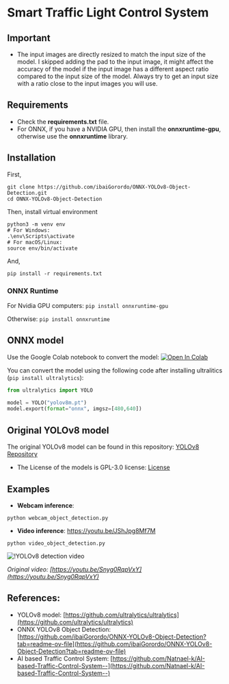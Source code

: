 # Smart Traffic Light Control System

## Important
- The input images are directly resized to match the input size of the model. I skipped adding the pad to the input image, it might affect the accuracy of the model if the input image has a different aspect ratio compared to the input size of the model. Always try to get an input size with a ratio close to the input images you will use.

## Requirements

 * Check the **requirements.txt** file.
 * For ONNX, if you have a NVIDIA GPU, then install the **onnxruntime-gpu**, otherwise use the **onnxruntime** library.

## Installation
First,
```shell
git clone https://github.com/ibaiGorordo/ONNX-YOLOv8-Object-Detection.git
cd ONNX-YOLOv8-Object-Detection
```
Then, install virtual environment
```shell
python3 -m venv env
# For Windows:
.\env\Scripts\activate
# For macOS/Linux:
source env/bin/activate
```
And,
```shell
pip install -r requirements.txt
```
### ONNX Runtime
For Nvidia GPU computers:
`pip install onnxruntime-gpu`

Otherwise:
`pip install onnxruntime`

## ONNX model
Use the Google Colab notebook to convert the model: [![Open In Colab](https://colab.research.google.com/assets/colab-badge.svg)](https://colab.research.google.com/drive/1-yZg6hFg27uCPSycRCRtyezHhq_VAHxQ?usp=sharing)

You can convert the model using the following code after installing ultralitics (`pip install ultralytics`):
```python
from ultralytics import YOLO

model = YOLO("yolov8m.pt") 
model.export(format="onnx", imgsz=[480,640])
```

[//]: # (The original models were converted to different formats &#40;including .onnx&#41; by [PINTO0309]&#40;https://github.com/PINTO0309&#41;. Download the models from **[his repository]**&#40;https://github.com/PINTO0309/PINTO_model_zoo/tree/main/345_YOLOv8&#41;. For that, you can either run the `download_single_batch.sh` or copy the download link inside that script in your browser to manually download the file. Then, extract and copy the downloaded onnx models &#40;for example `yolov8m_480x640.onnx`&#41; to your **[models directory]&#40;https://github.com/ibaiGorordo/ONNX-YOLOv8-Object-Detection/tree/main/models&#41;**, and fix the file name in the python scripts accordingly.)

## Original YOLOv8 model
The original YOLOv8 model can be found in this repository: [YOLOv8 Repository](https://github.com/ultralytics/ultralytics)
- The License of the models is GPL-3.0 license: [License](https://github.com/ultralytics/ultralytics/blob/main/LICENSE)

## Examples
 * **Webcam inference**:
 ```shell
 python webcam_object_detection.py
 ```

 * **Video inference**: https://youtu.be/JShJpg8Mf7M
 ```shell
 python video_object_detection.py
 ```

 ![!YOLOv8 detection video](https://github.com/ibaiGorordo/ONNX-YOLOv8-Object-Detection/raw/main/doc/img/yolov8_video.gif)

  *Original video: [https://youtu.be/Snyg0RqpVxY](https://youtu.be/Snyg0RqpVxY)*

## References:
* YOLOv8 model: [https://github.com/ultralytics/ultralytics](https://github.com/ultralytics/ultralytics)
* ONNX YOLOv8 Object Detection: [https://github.com/ibaiGorordo/ONNX-YOLOv8-Object-Detection?tab=readme-ov-file](https://github.com/ibaiGorordo/ONNX-YOLOv8-Object-Detection?tab=readme-ov-file)
* AI based Traffic Control System: [https://github.com/Natnael-k/AI-based-Traffic-Control-System--](https://github.com/Natnael-k/AI-based-Traffic-Control-System--)
